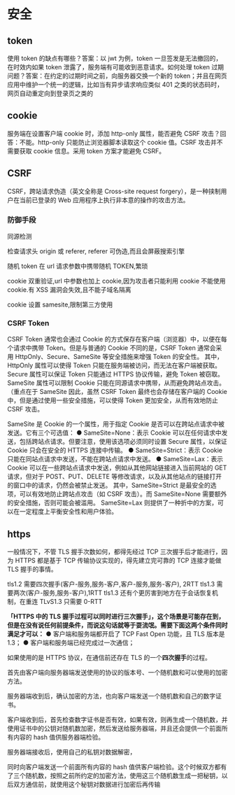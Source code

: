 # 安全

## token

使用 token 的缺点有哪些？答案：以 jwt 为例，token 一旦签发是无法撤回的，在时效内如果 token 泄露了，服务端有可能收到恶意请求。如何处理 token 过期问题？答案：在约定的过期时间之前，向服务器交换一个新的 token；并且在网页应用中维护一个统一的逻辑，比如当有异步请求响应类似 401 之类的状态码时，网页自动重定向到登录页之类的

## cookie

服务端在设置客户端 cookie 时，添加 http-only 属性，能否避免 CSRF 攻击？回答：不能。http-only 只能防止浏览器脚本读取这个 cookie 值。CSRF 攻击并不需要获取 cookie 信息。采用 token 方案才能避免 CSRF。

## CSRF

CSRF，跨站请求伪造（英文全称是 Cross-site request forgery），是一种挟制用户在当前已登录的 Web 应用程序上执行非本意的操作的攻击方法。

### 防御手段

同源检测

检查请求头 origin 或 referer, referer 可伪造,而且会屏蔽搜索引擎

随机 token 在 url 请求参数中携带随机 TOKEN,繁琐

cookie 双重验证,url 中参数也加上 cookie,因为攻击者只能利用 cookie 不能使用 cookie.有 XSS 漏洞会失效,且不能子域名隔离

cookie 设置 samesite,限制第三方使用

### CSRF Token

CSRF Token 通常也会通过 Cookie 的方式保存在客户端（浏览器）中，以便在每个请求中携带 Token。但是与普通的 Cookie 不同的是，CSRF Token 通常会采用 HttpOnly、Secure、SameSite 等安全措施来增强 Token 的安全性。
其中，HttpOnly 属性可以使得 Token 只能在服务端被访问，而无法在客户端被获取。Secure 属性可以保证 Token 只能通过 HTTPS 协议传输，避免 Token 被窃取。SameSite 属性可以限制 Cookie 只能在同源请求中携带，从而避免跨站点攻击。（重点在于 SameSite
因此，虽然 CSRF Token 最终也会存储在客户端的 Cookie 中，但是通过使用一些安全措施，可以使得 Token 更加安全，从而有效地防止 CSRF 攻击。

SameSite 是 Cookie 的一个属性，用于指定 Cookie 是否可以在跨站点请求中被发送。它有三个可选值：
● SameSite=None：表示 Cookie 可以在任何请求中发送，包括跨站点请求。但要注意，使用该选项必须同时设置 Secure 属性，以保证 Cookie 只会在安全的 HTTPS 连接中传输。
● SameSite=Strict：表示 Cookie 只能在同站点请求中发送，不能在跨站点请求中发送。
● SameSite=Lax：表示 Cookie 可以在一些跨站点请求中发送，例如从其他网站链接进入当前网站的 GET 请求，但对于 POST、PUT、DELETE 等修改请求，以及从其他站点的链接打开的窗口中的请求，仍然会被禁止发送。
其中，SameSite=Strict 是最安全的选项，可以有效地防止跨站点攻击（如 CSRF 攻击）。而 SameSite=None 需要额外的安全措施，否则可能会被滥用。 SameSite=Lax 则提供了一种折中的方案，可以在一定程度上平衡安全性和用户体验。

## https

一般情况下，不管 TLS 握手次数如何，都得先经过 TCP 三次握手后才能进行，因为 HTTPS 都是基于 TCP 传输协议实现的，得先建立完可靠的 TCP 连接才能做 TLS 握手的事情。

tls1.2 需要四次握手(客户-服务,服务-客户,客户-服务,服务-客户), 2RTT
tls1.3 需要两次(客户-服务,服务-客户),1RTT
tls1.3 还有个更厉害到地方在于会话恢复机制，在重连 TLvS1.3 只需要 0-RTT

**「HTTPS 中的 TLS 握手过程可以同时进行三次握手」，这个场景是可能存在到，但是在没有说任何前提条件，而说这句话就等于耍流氓。需要下面这两个条件同时满足才可以：**
● 客户端和服务端都开启了 TCP Fast Open 功能，且 TLS 版本是 1.3；
● 客户端和服务端已经完成过一次通信；

如果使用的是 HTTPS 协议，在通信前还存在 TLS 的一个**四次握手**的过程。

首先由客户端向服务器端发送使用的协议的版本号、一个随机数和可以使用的加密方法。

服务器端收到后，确认加密的方法，也向客户端发送一个随机数和自己的数字证书。

客户端收到后，首先检查数字证书是否有效，如果有效，则再生成一个随机数，并使用证书中的公钥对随机数加密，然后发送给服务器端，并且还会提供一个前面所有内容的 hash 值供服务器端检验。

服务器端接收后，使用自己的私钥对数据解密，

同时向客户端发送一个前面所有内容的 hash 值供客户端检验。这个时候双方都有了三个随机数，按照之前所约定的加密方法，使用这三个随机数生成一把秘钥，以后双方通信前，就使用这个秘钥对数据进行加密后再传输
